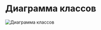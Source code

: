 # Диаграмма классов  

![Диаграмма классов](https://github.com/DanutaGagua/Personal-film-collection-manager/blob/master/Diagrams/Images/ClassDiagram.png) 
